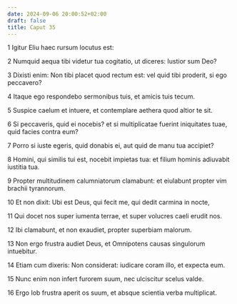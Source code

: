 ```yaml
---
date: 2024-09-06 20:00:52+02:00
draft: false
title: Caput 35
---
```





1 Igitur Eliu haec rursum locutus est:

2 Numquid aequa tibi videtur tua cogitatio, ut diceres: Iustior sum Deo?

3 Dixisti enim: Non tibi placet quod rectum est: vel quid tibi proderit, si ego peccavero?

4 Itaque ego respondebo sermonibus tuis, et amicis tuis tecum.

5 Suspice caelum et intuere, et contemplare aethera quod altior te sit.

6 Si peccaveris, quid ei nocebis? et si multiplicatae fuerint iniquitates tuae, quid facies contra eum?

7 Porro si iuste egeris, quid donabis ei, aut quid de manu tua accipiet?

8 Homini, qui similis tui est, nocebit impietas tua: et filium hominis adiuvabit iustitia tua.

9 Propter multitudinem calumniatorum clamabunt: et eiulabunt propter vim brachii tyrannorum.

10 Et non dixit: Ubi est Deus, qui fecit me, qui dedit carmina in nocte,

11 Qui docet nos super iumenta terrae, et super volucres caeli erudit nos.

12 Ibi clamabunt, et non exaudiet, propter superbiam malorum.

13 Non ergo frustra audiet Deus, et Omnipotens causas singulorum intuebitur.

14 Etiam cum dixeris: Non considerat: iudicare coram illo, et expecta eum.

15 Nunc enim non infert furorem suum, nec ulciscitur scelus valde.

16 Ergo Iob frustra aperit os suum, et absque scientia verba multiplicat.

